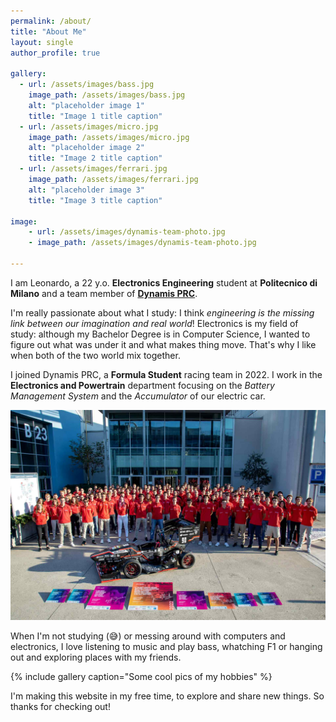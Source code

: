 ```yaml
---
permalink: /about/
title: "About Me"
layout: single
author_profile: true

gallery:
  - url: /assets/images/bass.jpg
    image_path: /assets/images/bass.jpg
    alt: "placeholder image 1"
    title: "Image 1 title caption"
  - url: /assets/images/micro.jpg
    image_path: /assets/images/micro.jpg
    alt: "placeholder image 2"
    title: "Image 2 title caption"
  - url: /assets/images/ferrari.jpg
    image_path: /assets/images/ferrari.jpg
    alt: "placeholder image 3"
    title: "Image 3 title caption"

image:
    - url: /assets/images/dynamis-team-photo.jpg
    - image_path: /assets/images/dynamis-team-photo.jpg

---
```


I am Leonardo, a 22 y.o. **Electronics Engineering** student at **Politecnico di Milano** and a team member of **[Dynamis PRC](http://www.dynamisprc.com)**.

I'm really passionate about what I study: I think *engineering is the missing link between our imagination and real world*! Electronics is my field of study: although my Bachelor Degree is in Computer Science, I wanted to figure out what was under it and what makes thing move. That's why I like when both of the two world mix together.

I joined Dynamis PRC, a **Formula Student** racing team in 2022. I work in the **Electronics and Powertrain** department focusing on the *Battery Management System* and the *Accumulator* of our electric car.

![Team Photo](/assets/images/dynamis-team-photo.jpg)


When I'm not studying (😅) or messing around with computers and electronics, I love listening to music and play bass, whatching F1 or hanging out and exploring places with my friends.

{% include gallery caption="Some cool pics of my hobbies" %}

I'm making this website in my free time, to explore and share new things. So thanks for checking out!
